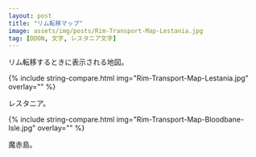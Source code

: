 ```yaml
---
layout: post
title: "リム転移マップ"
image: assets/img/posts/Rim-Transport-Map-Lestania.jpg
tag: [DDON, 文字, レスタニア文字]
---
```


リム転移するときに表示される地図。




{% include string-compare.html img="Rim-Transport-Map-Lestania.jpg" overlay="" %}

レスタニア。



{% include string-compare.html img="Rim-Transport-Map-Bloodbane-Isle.jpg" overlay="" %}

魔赤島。


